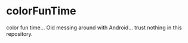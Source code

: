 # colorFunTime
color fun time...
Old messing around with Android... trust nothing in this repository.
